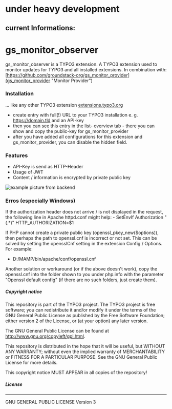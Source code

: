 # under heavy development
## current Informations:

# gs_monitor_observer
gs_monitor_observer is a TYPO3 extension.
A TYPO3 extension used to monitor updates for TYPO3 and all installed extensions.
In combination with: [https://github.com/groundstack-org/gs_monitor_provider](gs_monitor_provider "Monitor Provider")

### Installation
... like any other TYPO3 extension [extensions.typo3.org](https://extensions.typo3.org/ "TYPO3 Extension Repository")
- create entry with full(!) URL to your TYPO3 installation e. g. https://domain.tld and an API-key
- then you can see this entry in the list- overview tab - there you can show and copy the public-key for gs_monitor_provider
- after you have added all configurations for this extension and gs_monitor_provider, you can disable the hidden field.


### Features
- API-Key is send as HTTP-Header
- Usage of JWT
- Content / information is encrypted by private public key

![example picture from backend](.github/images/preview.jpg?raw=true "Title")

### Erros (especially Windows)
If the authorization header does not arrive / is not displayed in the request, the following line in Apache httpd.conf might help: - SetEnvIf Authorization "(.*)" HTTP_AUTHORIZATION=$1

If PHP cannot create a private public key (openssl_pkey_new($options)), then perhaps the path to openssl.cnf is incorrect or not set.
This can be solved by setting the opensslCnf setting in the extension Config / Options. For example:
- D:/MAMP/bin/apache/conf/openssl.cnf

Another solution or workaround (or if the above doesn't work), copy the openssl.cnf into the folder shown to you under php.info with the parameter "Openssl default config" (if there are no such folders, just create them).

##### Copyright notice

This repository is part of the TYPO3 project. The TYPO3 project is
free software; you can redistribute it and/or modify
it under the terms of the GNU General Public License as published by
the Free Software Foundation; either version 2 of the License, or
(at your option) any later version.

The GNU General Public License can be found at
http://www.gnu.org/copyleft/gpl.html.

This repository is distributed in the hope that it will be useful,
but WITHOUT ANY WARRANTY; without even the implied warranty of
MERCHANTABILITY or FITNESS FOR A PARTICULAR PURPOSE.  See the
GNU General Public License for more details.

This copyright notice MUST APPEAR in all copies of the repository!

##### License
----
GNU GENERAL PUBLIC LICENSE Version 3

